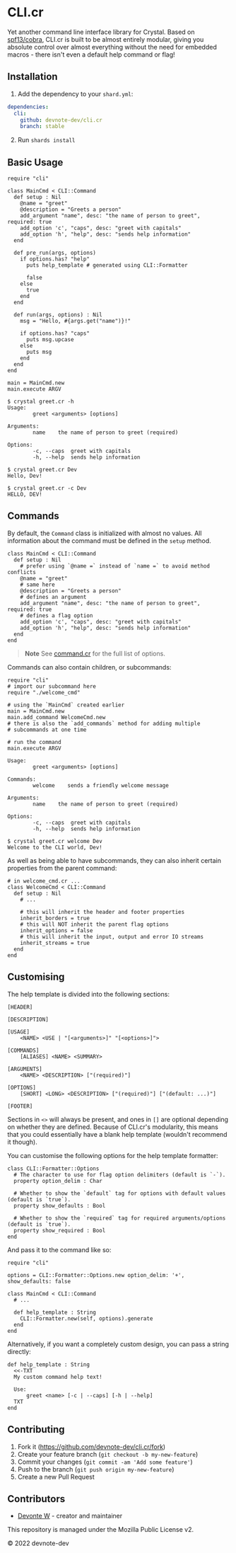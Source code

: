 # CLI.cr

Yet another command line interface library for Crystal. Based on [spf13/cobra](https://github.com/spf13/cobra), CLI.cr is built to be almost entirely modular, giving you absolute control over almost everything without the need for embedded macros - there isn't even a default help command or flag!

## Installation

1. Add the dependency to your `shard.yml`:
```yaml
dependencies:
  cli:
    github: devnote-dev/cli.cr
    branch: stable
```

2. Run `shards install`

## Basic Usage

```crystal
require "cli"

class MainCmd < CLI::Command
  def setup : Nil
    @name = "greet"
    @description = "Greets a person"
    add_argument "name", desc: "the name of person to greet", required: true
    add_option 'c', "caps", desc: "greet with capitals"
    add_option 'h', "help", desc: "sends help information"
  end

  def pre_run(args, options)
    if options.has? "help"
      puts help_template # generated using CLI::Formatter

      false
    else
      true
    end
  end

  def run(args, options) : Nil
    msg = "Hello, #{args.get("name")}!"

    if options.has? "caps"
      puts msg.upcase
    else
      puts msg
    end
  end
end

main = MainCmd.new
main.execute ARGV
```

```
$ crystal greet.cr -h
Usage:
        greet <arguments> [options]

Arguments:
        name    the name of person to greet (required)

Options:
        -c, --caps  greet with capitals
        -h, --help  sends help information

$ crystal greet.cr Dev
Hello, Dev!

$ crystal greet.cr -c Dev
HELLO, DEV!
```

## Commands

By default, the `Command` class is initialized with almost no values. All information about the command must be defined in the `setup` method.

```crystal
class MainCmd < CLI::Command
  def setup : Nil
    # prefer using `@name =` instead of `name =` to avoid method conflicts
    @name = "greet"
    # same here
    @description = "Greets a person"
    # defines an argument
    add_argument "name", desc: "the name of person to greet", required: true
    # defines a flag option
    add_option 'c', "caps", desc: "greet with capitals"
    add_option 'h', "help", desc: "sends help information"
  end
end
```
> **Note**
> See [command.cr](/src/cli/command.cr) for the full list of options.

Commands can also contain children, or subcommands:
```crystal
require "cli"
# import our subcommand here
require "./welcome_cmd"

# using the `MainCmd` created earlier
main = MainCmd.new
main.add_command WelcomeCmd.new
# there is also the `add_commands` method for adding multiple
# subcommands at one time

# run the command
main.execute ARGV
```

```$ crystal greet.cr -h
Usage:
        greet <arguments> [options]

Commands:
        welcome    sends a friendly welcome message

Arguments:
        name    the name of person to greet (required)

Options:
        -c, --caps  greet with capitals
        -h, --help  sends help information

$ crystal greet.cr welcome Dev
Welcome to the CLI world, Dev!
```

As well as being able to have subcommands, they can also inherit certain properties from the parent command:
```crystal
# in welcome_cmd.cr ...
class WelcomeCmd < CLI::Command
  def setup : Nil
    # ...

    # this will inherit the header and footer properties
    inherit_borders = true
    # this will NOT inherit the parent flag options
    inherit_options = false
    # this will inherit the input, output and error IO streams
    inherit_streams = true
  end
end
```

## Customising

The help template is divided into the following sections:
```
[HEADER]

[DESCRIPTION]

[USAGE]
    <NAME> <USE | "[<arguments>]" "[<options>]">

[COMMANDS]
    [ALIASES] <NAME> <SUMMARY>

[ARGUMENTS]
    <NAME> <DESCRIPTION> ["(required)"]

[OPTIONS]
    [SHORT] <LONG> <DESCRIPTION> ["(required)"] ["(default: ...)"]

[FOOTER]
```

Sections in `<>` will always be present, and ones in `[]` are optional depending on whether they are defined. Because of CLI.cr's modularity, this means that you could essentially have a blank help template (wouldn't recommend it though).

You can customise the following options for the help template formatter:
```crystal
class CLI::Formatter::Options
  # The character to use for flag option delimiters (default is `-`).
  property option_delim : Char

  # Whether to show the `default` tag for options with default values (default is `true`).
  property show_defaults : Bool

  # Whether to show the `required` tag for required arguments/options (default is `true`).
  property show_required : Bool
end
```

And pass it to the command like so:
```crystal
require "cli"

options = CLI::Formatter::Options.new option_delim: '+', show_defaults: false

class MainCmd < CLI::Command
  # ...

  def help_template : String
    CLI::Formatter.new(self, options).generate
  end
end
```

Alternatively, if you want a completely custom design, you can pass a string directly:
```crystal
def help_template : String
  <<-TXT
  My custom command help text!

  Use:
      greet <name> [-c | --caps] [-h | --help]
  TXT
end
```

## Contributing
1. Fork it (<https://github.com/devnote-dev/cli.cr/fork>)
2. Create your feature branch (`git checkout -b my-new-feature`)
3. Commit your changes (`git commit -am 'Add some feature'`)
4. Push to the branch (`git push origin my-new-feature`)
5. Create a new Pull Request

## Contributors
- [Devonte W](https://github.com/devnote-dev) - creator and maintainer

This repository is managed under the Mozilla Public License v2.

© 2022 devnote-dev
